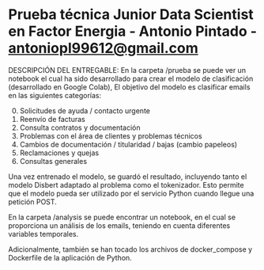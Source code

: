 # Prueba técnica Junior Data Scientist en Factor Energia - Antonio Pintado - antoniopl99612@gmail.com
DESCRIPCIÓN DEL ENTREGABLE:
En la carpeta /prueba se puede ver un notebook el cual ha sido desarrollado para crear el modelo de clasificación (desarrollado en Google Colab),
El objetivo del modelo es clasificar emails en las siguientes categorías:

  0. Solicitudes de ayuda / contacto urgente
  1. Reenvío de facturas
  2. Consulta contratos y documentación
  3. Problemas con el área de clientes y problemas técnicos
  4. Cambios de documentación / titularidad / bajas (cambio papeleos)
  5. Reclamaciones y quejas
  6. Consultas generales

Una vez entrenado el modelo, se guardó el resultado, incluyendo tanto el modelo Disbert adaptado al problema como el tokenizador. Esto permite que el modelo pueda ser utilizado por el servicio Python cuando llegue una petición POST.

En la carpeta /analysis se puede encontrar un notebook, en el cual se proporciona un análisis de los emails, teniendo en cuenta diferentes variables temporales.

Adicionalmente, también se han tocado los archivos de docker_compose y Dockerfile de la aplicación de Python.
